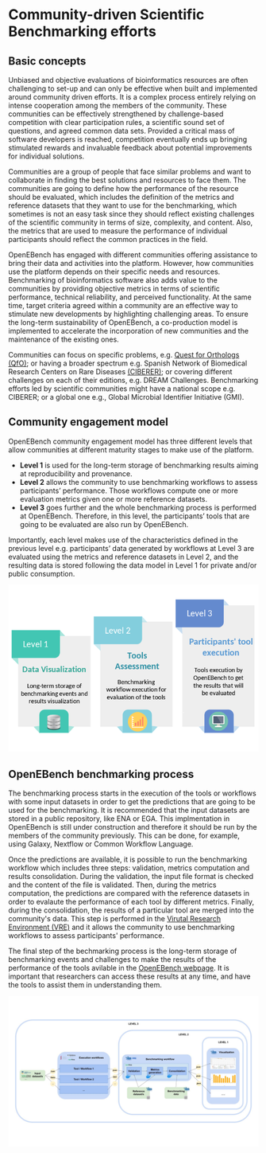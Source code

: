 # Community-driven Scientific Benchmarking efforts

## Basic concepts

Unbiased and objective evaluations of bioinformatics resources are often challenging to set-up and can only be effective when built and implemented around community driven efforts. It is a complex process entirely relying on intense cooperation among the members of the community. These communities can be effectively strengthened by challenge-based competition with clear participation rules, a scientific sound set of questions, and agreed common data sets. Provided a critical mass of software developers is reached, competition eventually ends up bringing stimulated rewards and invaluable feedback about potential improvements for individual solutions.

Communities are a group of people that face similar problems and want to collaborate in finding the best solutions and resources to face them. The communities are going to define how the performance of the resource should be evaluated, which includes the definition of the metrics and reference datasets that they want to use for the benchmarking, which sometimes is not an easy task since they should reflect existing challenges of the scientific community in terms of size, complexity, and content. Also, the metrics that are used to measure the performance of individual participants should reflect the common practices in the field.

OpenEBench has engaged with different communities offering assistance to bring their data and activities into the platform. However, how communities use the platform depends on their specific needs and resources. Benchmarking of bioinformatics software also adds value to the communities by providing objective metrics in terms of scientific performance, technical reliability, and perceived functionality. At the same time, target criteria agreed within a community are an effective way to stimulate new developments by highlighting challenging areas. To ensure the long-term sustainability of OpenEBench, a co-production model is implemented to accelerate the incorporation of new communities and the maintenance of the existing ones.

Communities can focus on specific problems, e.g. [Quest for Orthologs (QfO)](https://openebench.bsc.es/scientific/OEBC002); or having a broader spectrum e.g. Spanish Network of Biomedical Research Centers on Rare Diseases [(CIBERER)](https://openebench.bsc.es/scientific/OEBC004); or covering different challenges on each of their editions, e.g. DREAM Challenges. Benchmarking efforts led by scientific communities might have a national scope e.g. CIBERER; or a global one e.g., Global Microbial Identifier Initiative (GMI).

## Community engagement model

OpenEBench community engagement model has three different levels that allow communities at different maturity stages to make use of the platform.

-	**Level 1** is used for the long-term storage of benchmarking results aiming at reproducibility and provenance.
-	**Level 2** allows the community to use benchmarking workflows to assess participants’ performance. Those workflows compute one or more evaluation metrics given one or more reference datasets.
-	**Level 3** goes further and the whole benchmarking process is performed at OpenEBench. Therefore, in this level, the participants’ tools that are going to be evaluated are also run by OpenEBench.

Importantly, each level makes use of the characteristics defined in the previous level e.g. participants’ data generated by workflows at Level 3 are evaluated using the metrics and reference datasets in Level 2, and the resulting data is stored following the data model in Level 1 for private and/or public consumption.

![1](../media/OpenEBench_levels.PNG)

## OpenEBench benchmarking process

The benchmarking process starts in the execution of the tools or workflows with some input datasets in order to get the predictions that are going to be used for the benchmarking. It is recommended that the input datasets are stored in a public repository, like ENA or EGA. This implmentation in OpenEBench is still under construction and therefore it should be run by the members of the community previously. This can be done, for example, using Galaxy, Nextflow or Common Workflow Language.

Once the predictions are available, it is possible to run the benchmarking workflow which includes three steps: validation, metrics computation and results consolidation. During the validation, the input file format is checked and the content of the file is validated. Then, during the metrics computation, the predictions are compared with the reference datasets in order to evalaute the performance of each tool by different metrics. Finally, during the consolidation, the results of a particular tool are merged into the community's data. This step is performed in the [Virutal Research Environment (VRE)](https://openebench.bsc.es/vre//workspace/) and it allows the community to use benchmarking workflows to assess participants' performance.

The final step of the bechmarking process is the long-term storage of benchmarking events and challenges to make the results of the performance of the tools avilable in the [OpenEBench webpage](https://openebench.bsc.es/dashboard). It is important that researchers can access these results at any time, and have the tools to assist them in understanding them.

![1](../media/OpenEBench_squema3.jpg)

